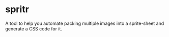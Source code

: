 # spritr
A tool to help you automate packing multiple images into a sprite-sheet and generate a CSS code for it.
